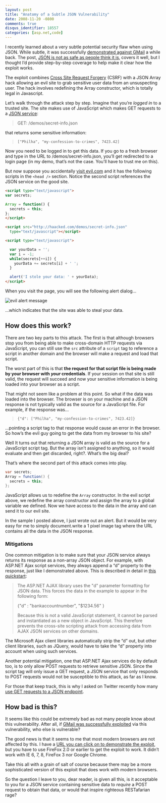 ```yaml
---
layout: post
title: "Anatomy of a Subtle JSON Vulnerability"
date: 2008-11-20 -0800
comments: true
disqus_identifier: 18557
categories: [asp.net,code]
---
```

I recently learned about a very subtle potential security flaw when
using JSON. While subtle, it was successfully [demonstrated against
GMail](http://jeremiahgrossman.blogspot.com/2006/01/advanced-web-attack-techniques-using.html "GMail Attack")
a while back. The post, [JSON is not as safe as people think it
is](http://directwebremoting.org/blog/joe/2007/03/05/json_is_not_as_safe_as_people_think_it_is.html "JSON is not so safe"),
covers it well, but I thought I’d provide step-by-step coverage to help
make it clear how the exploit works.

The exploit combines [Cross Site Request
Forgery](http://www.codinghorror.com/blog/archives/001175.html "Cross Site Request Forgery")
(CSRF) with a JSON Array hack allowing an evil site to grab sensitive
user data from an unsuspecting user. The hack involves redefining the
Array constructor, which is totally legal in Javascript.

Let’s walk through the attack step by step. Imagine that you’re *logged
in* to a trusted site. The site makes use of JavaScript which makes GET
requests to a [JSON
service](http://haacked.com/demos/secret-info.json "Json service"):

> GET: /demos/secret-info.json

that returns some sensitive information:

> `["Philha", "my-confession-to-crimes", 7423.42]`

Now you need to be logged in to get this data. If you go to a fresh
browser and type in the URL to /demos/secret-info.json, you’ll get
redirected to a login page (in my demo, that’s not the case. You’ll have
to trust me on this).

But now suppose you accidentally [visit
evil.com](http://subtextproject.com/demos/evil.html "Evil demo") and it
has the following scripts in the `<head />` section. Notice the second
script references the JSON service on the good site.

```html
<script type="text/javascript">
var secrets;

Array = function() {
  secrets = this;
};
</script>

<script src="http://haacked.com/demos/secret-info.json" 
  type="text/javascript"></script>

<script type="text/javascript">

  var yourData = '';
  var i = -1;
  while(secrets[++i]) {
    yourData += secrets[i] + ' ';
  }

  alert('I stole your data: ' + yourData);
</script>
```

When you visit the page, you will see the following alert dialog…

![evil alert
message](http://haacked.com/images/haacked_com/WindowsLiveWriter/JSONSecurity_C4E5/evil-alert-message_3.png "evil alert message")

…which indicates that the site was able to steal your data.

How does this work?
-------------------

There are two key parts to this attack. The first is that although
browsers stop you from being able to make cross-domain HTTP requests via
JavaScript, you can still use the `src` attribute of a `script` tag to
reference a script in another domain and the browser will make a request
and load that script.

The worst part of this is that **the request for that script file is
being made by your browser with *your* credentials**. If your session on
that site is still valid, the request will succeed and now your
sensitive information is being loaded into your browser as a script.

That might not seem like a problem at this point. So what if the data
was loaded into the browser. The browser is on your machine and a JSON
response is not typically valid as the source for a JavaScript file. For
example, if the response was…

> `{"d": ["Philha", "my-confession-to-crimes", 7423.42]}`

…pointing a script tag to that response would cause an error in the
browser. So how’s the evil guy going to get the data from my browser to
his site?

Well It turns out that returning a JSON array is valid as the source for
a JavaScript script tag. But the array isn’t assigned to anything, so it
would evaluate and then get discarded, right?. What’s the big deal?

That’s where the second part of this attack comes into play.

```csharp
var secrets;
Array = function() {
  secrets = this;
};
```

JavaScript allows us to redefine the `Array` constructor. In the evil
script above, we redefine the array constructor and assign the array to
a global variable we defined. Now we have access to the data in the
array and can send it to our evil site.

In the sample I posted above, I just wrote out an alert. But it would be
very easy for me to simply document.write a 1 pixel image tag where the
URL contains all the data in the JSON response.

### Mitigations

One common mitigation is to make sure that your JSON service always
returns its response as a non-array JSON object. For example, with
ASP.NET Ajax script services, they always append a “d” property to the
response, just like I demonstrated above. This is described in detail in
[this
quickstart](http://quickstarts.asp.net/previews/ajax/jsonsyntax.aspx "Json Syntax"):

> The ASP.NET AJAX library uses the "d" parameter formatting for JSON
> data. This forces the data in the example to appear in the following
> form:
>
> {"d" : "bankaccountnumber", "\$1234.56" }
>
> Because this is not a valid JavaScript statement, it cannot be parsed
> and instantiated as a new object in JavaScript. This therefore
> prevents the cross-site scripting attack from accessing data from AJAX
> JSON services on other domains.
>
The Microsoft Ajax client libraries automatically strip the “d” out, but
other client libraries, such as JQuery, would have to take the “d”
property into account when using such services.

Another potential mitigation, one that ASP.NET Ajax services do by
default too, is to only allow POST requests to retrieve sensitive JSON.
Since the script tag will only issue a GET request, a JSON service that
only responds to POST requests would not be susceptible to this attack,
as far as I know.

For those that keep track, this is why I asked on Twitter recently how
many [use GET requests to a JSON
endpoint](http://twitter.com/haacked/status/1010119989 "GET requests").

How bad is this?
----------------

It seems like this could be extremely bad as not many people know about
this vulnerability. After all, if [GMail was successfully
exploited](http://jeremiahgrossman.blogspot.com/2006/01/advanced-web-attack-techniques-using.html "Advanced Web Attack Techniques using GMail")
via this vulnerability, who else is vulnerable?

The good news is that it seems to me that most modern browsers are not
affected by this. I have a [URL you can click on to demonstrate the
exploit](http://subtextproject.com/demos/evil.html "Evil Site Demo"),
but you have to use FireFox 2.0 or earlier to get the exploit to work.
It didn’t work with IE 6, 7, 8, FireFox 3 nor Google Chrome.

Take this all with a grain of salt of course because there may be a more
sophisticated version of this exploit that does work with modern
browsers.

So the question I leave to you, dear reader, is given all this, is it
acceptable to you for a JSON service containing sensitive data to
*require* a POST request to obtain that data, or would that inspire
righteous RESTafarian rage?




